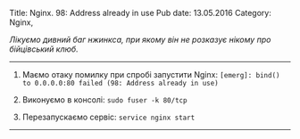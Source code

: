 Title: Nginx. 98: Address already in use
Pub date: 13.05.2016
Category: Nginx, 

_Лікуємо дивний баг нжинкса, при якому він не розказує нікому про бійцівський клюб._

-----
1. Маємо отаку помилку при спробі запустити Nginx:
`[emerg]: bind() to 0.0.0.0:80 failed (98: Address already in use)`

2. Виконуємо в консолі:
`sudo fuser -k 80/tcp`

3. Перезапускаємо сервіс:
`service nginx start`
-----